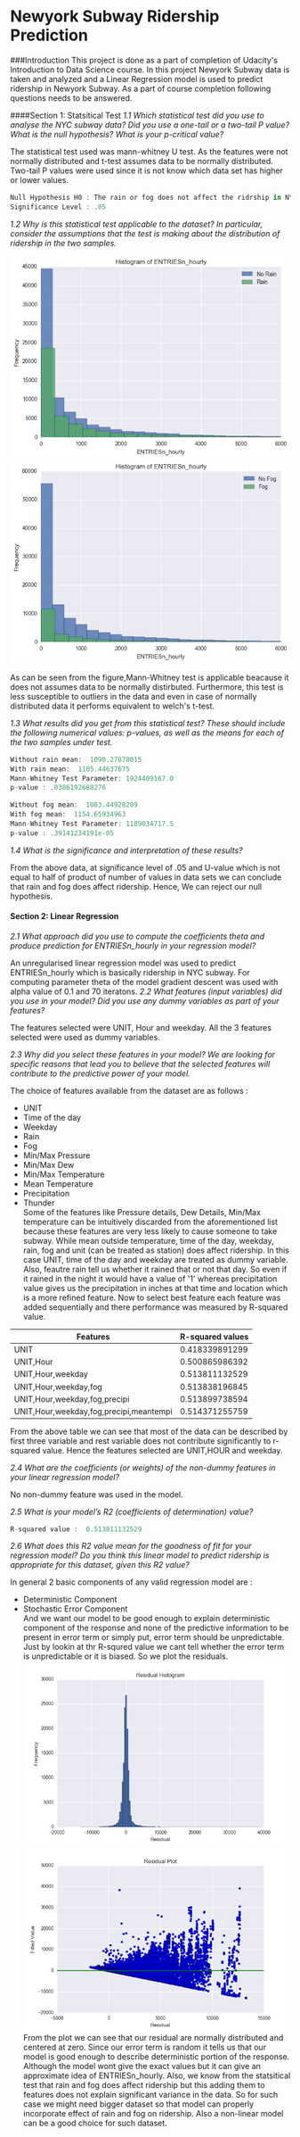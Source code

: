 # Newyork Subway Ridership Prediction

###Introduction
This project is done as a part of completion of Udacity's Introduction to Data Science course. In this project Newyork Subway data is taken and analyzed and a Linear Regression model is used to predict ridership in Newyork Subway. As a part of course completion following questions needs to be answered.

####Section 1: Statsitical Test
*_1.1_ Which statistical test did you use to analyse the NYC subway data? Did you use a one-tail or a two-tail P value? What is the null hypothesis? What is your p-critical value?* 

The statistical test used was mann-whitney U test. As the features were not normally distributed and t-test assumes data to be normally distributed. Two-tail P values were used since it is not know which data set has higher or lower values.  
```javascript
Null Hypothesis H0 : The rain or fog does not affect the ridrship in NYC Subway.  
Significance Level : .05 
```
*_1.2_ Why is this statistical test applicable to the dataset? In particular, consider the assumptions that the test is making about the distribution of ridership in the two samples.*  

![Image of Yaktocat](https://github.com/am064/New-york-Subway-Ridership-Prediction/blob/master/rain_hist.png)  
![Image of Fog](https://github.com/am064/New-york-Subway-Ridership-Prediction/blob/master/fog_hist.png)  

As can be seen from the figure,Mann-Whitney test is applicable beacause it does not assumes data to be normally distirbuted. Furthermore, this test is less susceptible to outliers in the data and even in case of normally distributed data it performs equivalent to welch's t-test. 

*_1.3_ What results did you get from this statistical test? These should include the following numerical values: p-values, as well as the means for each of the two samples under test.*  

```javascript
Without rain mean:  1090.27878015
With rain mean:  1105.44637675
Mann-Whitney Test Parameter: 1924409167.0
p-value : .0386192688276
```
```javascript
Without fog mean:  1083.44928209
With fog mean:  1154.65934963
Mann-Whitney Test Parameter: 1189034717.5 
p-value : .39141234191e-05
```
*_1.4_ What is the significance and interpretation of these results?*  

From the above data, at significance level of .05 and U-value which is not equal to half of product of number of values in data sets
we can conclude that rain and fog does affect ridership. Hence, We can reject our null hypothesis.

#### Section 2: Linear Regression
*_2.1_ What approach did you use to compute the coefficients theta and produce prediction for ENTRIESn_hourly in your regression model?*  

An unregularised linear regression model was used to predict ENTRIESn_hourly which is basically ridership in NYC subway. For computing parameter theta of the model gradient descent was used with alpha value of 0.1 and 70 iteratons.
*_2.2_ What features (input variables) did you use in your model? Did you use any dummy variables as part of your features?*  

The features selected were UNIT, Hour and weekday. All the 3 features selected were used as dummy variables.

*_2.3_ Why did you select these features in your model? We are looking for specific reasons that lead you to believe that the selected features will contribute to the predictive power of your model.*  

The choice of features available from the dataset are as follows :
* UNIT
* Time of the day
* Weekday
* Rain
* Fog
* Min/Max Pressure
* Min/Max Dew
* Min/Max Temperature
* Mean Temperature
* Precipitation
* Thunder  
Some of the features like Pressure details, Dew Details, Min/Max temperature can be intuitively discarded from the aforementioned list because these features are very less likely to cause someone to take subway. While mean outside temperature, time of the day, weekday, rain, fog and unit (can be treated as station) does affect ridership. In this case UNIT, time of the day and weekday are treated as dummy variable. Also, feautre rain tell us whether it rained that or not that day. So even if it rained in the night it would have a value of '1' whereas precipitation value gives us the precipitation in inches at that time and location which is a more refined feature. Now to select best feature each feature was added sequentially and there performance was measured by R-squared value.

| Features | R-squared values |
| --- | --- |
| UNIT | 0.418339891299  |
| UNIT,Hour| 0.500865986392 |
| UNIT,Hour,weekday | 0.513811132529 |
| UNIT,Hour,weekday,fog | 0.513838196845 |
| UNIT,Hour,weekday,fog,precipi| 0.513899738594 |
| UNIT,Hour,weekday,fog,precipi,meantempi| 0.514371255759 |


From the above table we can see that most of the data can be described by first three variable and rest variable does not contribute significantly to r-squared value. Hence the features selected are UNIT,HOUR and weekday.

*_2.4_ What are the coefficients (or weights) of the non-dummy features in your linear regression model?*  

No non-dummy feature was used in the model.

*_2.5_ What is your model’s R2 (coefficients of determination) value?*  

  ```javascript
R-squared value :  0.513811132529
```
*_2.6_ What does this R2 value mean for the goodness of fit for your regression model? Do you think this linear model to predict ridership is appropriate for this dataset, given this R2 value?*  

In general 2 basic components of any valid regression model are : 
* Deterministic Component
* Stochastic Error Component  
And we want our model to be good enough to explain deterministic component of the response and none of the predictive information to be present in error term or simply put, error term should be unpredictable. Just by lookin at thr R-squred value we cant tell whether the error term is unpredictable or it is biased. So we plot the residuals.
![Image of Residual](https://github.com/am064/New-york-Subway-Ridership-Prediction/blob/master/residual_histo.png)
![Image of Reidual](https://github.com/am064/New-york-Subway-Ridership-Prediction/blob/master/scatter_residual.png)  
From the plot we can see that our residual are normally distributed and centered at zero. Since our error term is random it tells us that our model is good enough to describe deterministic portion of the response. Although the model wont give the exact values but it can give an approximate idea of ENTRIESn_hourly. Also, we know from the statsitical test that rain and fog does affect ridership but this adding them to features does not explain significant variance in the data. So for such case we might need bigger dataset so that model can properly incorporate effect of rain and fog on ridership. Also a non-linear model can be a good choice for such dataset.
